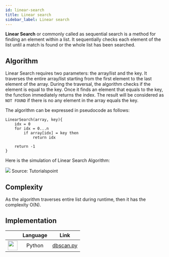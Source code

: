 ```yaml
---
id: linear-search
title: Linear search
sidebar_label: Linear search
---
```


**Linear Search** or commonly called as sequential search is a method for finding an element within a list. It sequentially checks each element of the list until a match is found or the whole list has been searched.

## Algorithm

Linear Search requires two parameters: the array/list and the key. It traverses the entire array/list starting from the first element to the last element of the array. During the traversal, the algorithm checks if the element is equal to the key. Once it finds an element that equals to the key, the function immediately returns the index. The result will be considered as `NOT FOUND` if there is no any element in the array equals the key.

The algorithm can be expressed in pseudocode as follows:

```
LinearSearch(array, key){
    idx = 0
    for idx = 0...n
        if array[idx] = key then
            return idx
    
    return -1
}
```

Here is the simulation of Linear Search Algorithm:

<img src="https://www.tutorialspoint.com/data_structures_algorithms/images/linear_search.gif"/>
Source: Tutorialspoint

## Complexity

As the algorithm traverses entire list during runtime, then it has the complexity O(N). 

## Implementation

| | Language | Link |
|:-: | :-: | :-: |
| <img src="https://cdn.abranhe.com/projects/algorithms/logos/python.svg" width="30px"> | Python | [dbscan.py](https://github.com/AllAlgorithms/python/blob/master/algorithms/searches/linear_search.py) |